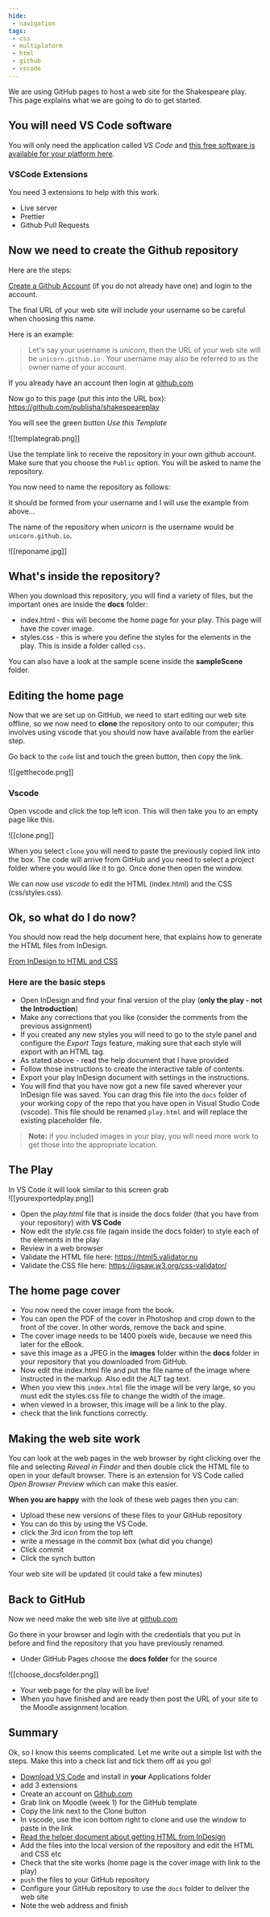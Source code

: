 ```yaml
---
hide:
 - navigation
tags:
 - css
 - multiplatorm
 - html
 - github
 - vscode
---
```



We are using GitHub pages to host a web site for the Shakespeare play. This page explains what we are going to do to get started.

## You will need VS Code software

You will only need the application called _VS Code_ and [this free software is available for your platform here][deb319f2].

  [deb319f2]: https://code.visualstudio.com/download "Grab VS code"

### VSCode Extensions

You need 3 extensions to help with this work.

- Live server
- Prettier
- Github Pull Requests


## Now we need to create the Github repository

Here are the steps:

[Create a Github Account][8c08ca4b] (if you do not already have one) and login to the account.

The final URL of your web site will include your username so be careful when choosing this name.

Here is an example:

> Let's say your username is *unicorn*, then the URL of your web site will be `unicorn.github.io` . Your username may also be referred to as the owner name of your account.

If you already have an account then login at [github.com](https://github.com)

  [8c08ca4b]: https://github.com "Go to GitHub and create and account or login if you already have one"

Now go to this page (put this into the URL box): https://github.com/publisha/shakespeareplay

You will see the green button _Use this Template_

![[templategrab.png]]

Use the template link to receive the repository in your own github account. Make sure that you choose the `Public` option. You will be asked to name the repository.

You now need to name the repository as follows:

It should be formed from your username and I will use the example from above...

The name of the repository when *unicorn* is the username would be `unicorn.github.io`.

![[reponame.jpg]]

## What's inside the repository?

When you download this repository, you will find a variety of files, but the important ones are inside the **docs** folder:

- index.html - this will become the home page for your play. This page will have the cover image.
- styles.css -  this is where you define the styles for the elements in the play. This is inside a folder called `css`.

You can also have a look at the sample scene inside the **sampleScene** folder.

## Editing the home page

Now that we are set up on GitHub, we need to start editing our web site offline, so we now need to **clone** the repository onto to our computer; this involves using vscode that you should now have available from the earlier step.

Go back to the `code` list and touch the green button, then copy the link.

![[getthecode.png]]

### Vscode

Open vscode and click the top left icon. This will then take you to an empty page like this.

![[clone.png]]

When you select `clone` you will need to paste the previously copied link into the box. The code will arrive from GitHub and you need to select a project folder where you would like it to go. Once done then open the window.

We can now use *vscode* to edit the HTML (index.html)  and the CSS (css/styles.css).

## Ok, so what do I do now?

You should now read the help document here, that explains how to generate the HTML files from InDesign.

[From InDesign to HTML and CSS](From%20InDesign%20to%20HTML%20and%20CSS.md)

### Here are the basic steps

- Open InDesign and find your final version of the play (**only the play - not the Introduction**)
- Make any corrections that you like (consider the comments from the previous assignment)
- If you created any new styles you will need to go to the style panel and configure the _Export Tags_ feature, making sure that each style will export with an HTML tag.
- As stated above - read the help document that I have provided
- Follow those instructions to create the interactive table of contents.
- Export your play InDesign document with settings in the instructions.
- You will find that you have now got a new file saved wherever your InDesign file was saved. You can drag this file into the `docs` folder of your working copy of the repo that you have open in Visual Studio Code (vscode). This file should be renamed `play.html` and will replace the existing placeholder file.

> **Note:** if you included images in your play, you will need more work to get those into the appropriate location.

## The Play

In VS Code it will look similar to this screen grab  
![[yourexportedplay.png]]

- Open the _play.html_ file that is inside the docs folder (that you have from your repository) with **VS Code**
- Now edit the _style.css_ file (again inside the docs folder) to style each of the elements in the play
- Review in a web browser
- Validate the HTML file here: https://html5.validator.nu
- Validate the CSS file here: https://jigsaw.w3.org/css-validator/

## The home page cover
- You now need the cover image from the book.
- You can open the PDF of the cover in Photoshop and crop down to the front of the cover. In other words, remove the back and spine.
- The cover image needs to be 1400 pixels wide, because we need this later for the eBook.
- save this image as a JPEG in the **images** folder within the **docs** folder in your repository that you downloaded from GitHub.
- Now edit the index.html file and put the file name of the image where instructed in the markup. Also edit the ALT tag text.
- When you view this `index.html` file the image will be very large, so you must edit the styles.css file to change the width of the image.
- when viewed in a browser, this image will be a link to the play.
- check that the link functions correctly.

## Making the web site work
You can look at the web pages in the web browser by right clicking over the file and selecting _Reveal in Finder_ and then double click the HTML file to open in your default browser. There is an extension for VS Code called _Open Browser Preview_ which can make this easier.

**When you are happy** with the look of these web pages then you can:
- Upload these new versions of these files to your GitHub repository
- You can do this by using the VS Code.
- click the 3rd icon from the top left
- write a message in the commit box (what did you change)
- Click commit
- Click the synch button

Your web site will be updated (it could take a few minutes)

## Back to GitHub

Now we need make the web site live at [github.com][448988fc]

  [448988fc]: https://www.github.com "Login at Github"

Go there in your browser and login with the credentials that you put in before and find the repository that you have previously renamed.

- Under GitHub Pages choose the **docs folder** for the source

![[choose_docsfolder.png]]

- Your web page for the play will be live!
- When you have finished and are ready then post the URL of your site to the Moodle assignment location.

## Summary

Ok, so I know this seems complicated. Let me write out a simple list with the steps. Make this into a check list and tick them off as you go!

- [Download VS Code](https://code.visualstudio.com/download) and install in **your** Applications folder
- add 3 extensions
- Create an account on [Github.com][fc57320f]
- Grab link on Moodle (week 1) for the GitHub template
- Copy the link next to the Clone button
- In vscode, use the icon bottom right to clone and use the window to paste in the link
- [Read the helper document about getting HTML from InDesign](From%20InDesign%20to%20HTML%20and%20CSS.md)
- Add the files into the local version of the repository and edit the HTML and CSS etc
- Check that the site works (home page is the cover image with link to the play)
- `push` the files to your GitHub repository
- Configure your GitHub repository to use the `docs` folder to deliver the web site
- Note the web address and finish

[fc57320f]: https://www.github.com "Create the account"
